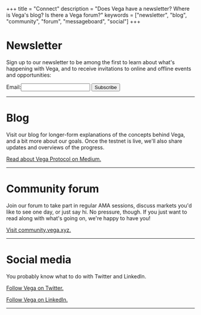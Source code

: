+++
title = "Connect"
description = "Does Vega have a newsletter? Where is Vega's blog? Is there a Vega forum?"
keywords = ["newsletter", "blog", "community", "forum", "messageboard", "social"]
+++
# Newsletter
Sign up to our newsletter to be among the first to learn about what's happening with Vega, and to receive invitations to online and offline events and opportunities:
<form action="https://app.moosend.com/subscribe/593bee4b-17fe-4a01-beff-ba9c9ea8616e" method="post" id="ms-sub-form" target="_blank">
<div>
<label for="email">Email:</label><input type="email" name="ms-email" id="email" required />
<input type="submit" value="Subscribe" /><div style="margin-top: 10px;"><a href="//www.moosend.com/?utm_source=poweredby&utm_medium=forms&utm_campaign=vegaprotocol.moosend.com" target="_blank"></a></div>
</div>
</form>


---

# Blog
Visit our blog for longer-form explanations of the concepts behind Vega, and a bit more about our goals. Once the testnet is live, we'll also share updates and overviews of the progress.

[Read about Vega Protocol on Medium.](https://medium.com/vegaprotocol)

---

# Community forum
Join our forum to take part in regular AMA sessions, discuss markets you'd like to see one day, or just say hi. No pressure, though. If you just want to read along with what's going on, we're happy to have you!

[Visit community.vega.xyz.](https://community.vega.xyz)

---

# Social media
You probably know what to do with Twitter and LinkedIn.

[Follow Vega on Twitter.](https://www.twitter.com/vegaprotocol)


[Follow Vega on LinkedIn.](https://www.linkedin.com/company/vega-protocol/)

---

